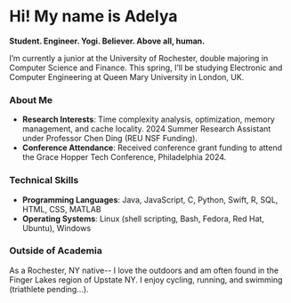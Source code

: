 # Hi! My name is Adelya 

**Student. Engineer. Yogi. Believer. Above all, human.**

I’m currently a junior at the University of Rochester, double majoring in Computer Science and Finance. This spring, I’ll be studying Electronic and Computer Engineering at Queen Mary University in London, UK.

### About Me
-  **Research Interests**: Time complexity analysis, optimization, memory management, and cache locality. 2024 Summer Research Assistant under Professor Chen Ding (REU NSF Funding).
-  **Conference Attendance**: Received conference grant funding to attend the Grace Hopper Tech Conference, Philadelphia 2024.

### Technical Skills
- **Programming Languages**: Java, JavaScript, C, Python, Swift, R, SQL, HTML, CSS, MATLAB
- **Operating Systems**: Linux (shell scripting, Bash, Fedora, Red Hat, Ubuntu), Windows

### Outside of Academia
As a Rochester, NY native-- I love the outdoors and am often found in the Finger Lakes region of Upstate NY. I enjoy cycling, running, and swimming (triathlete pending…).
